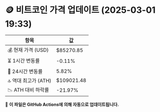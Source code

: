 # 🪙 비트코인 가격 업데이트 (2025-03-01 19:33)

| 항목                | 값 |
|--------------------|----------------|
| 💰 현재 가격 (USD) | $85270.85 |
| ⏳ 1시간 변동률    | -0.11% |
| 📆 24시간 변동률   | 5.82% |
| 🔝 역대 최고가 (ATH) | $109021.48 |
| 📉 ATH 대비 하락률 | -21.97% |

🔄 **이 파일은 GitHub Actions에 의해 자동으로 업데이트됩니다.**
